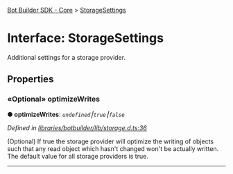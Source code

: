 [Bot Builder SDK - Core](../README.md) > [StorageSettings](../interfaces/botbuilder.storagesettings.md)



# Interface: StorageSettings


Additional settings for a storage provider.


## Properties
<a id="optimizewrites"></a>

### «Optional» optimizeWrites

**●  optimizeWrites**:  *`undefined`⎮`true`⎮`false`* 

*Defined in [libraries/botbuilder/lib/storage.d.ts:36](https://github.com/Microsoft/botbuilder-js/blob/0b16877/libraries/botbuilder/lib/storage.d.ts#L36)*



(Optional) If true the storage provider will optimize the writing of objects such that any read object which hasn't changed won't be actually written. The default value for all storage providers is true.




___


